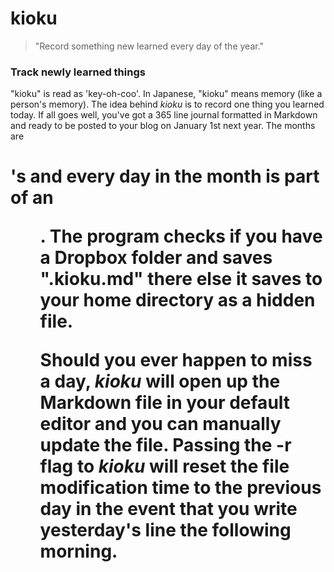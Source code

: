 kioku
======

> "Record something new learned every day of the year."

### Track newly learned things

"kioku" is read as 'key-oh-coo'. In Japanese, "kioku" means memory (like a person's memory). The idea behind *kioku* is to record one thing you learned today. If all goes well, you've got a 365 line journal formatted in Markdown and ready to be posted to your blog on January 1st next year. The months are <h1>'s and every day in the month is part of an <ol>. The program checks if you have a Dropbox folder and saves ".kioku.md" there else it saves to your home directory as a hidden file.

Should you ever happen to miss a day, *kioku* will open up the Markdown file in your default editor and you can manually update the file. Passing the -r flag to *kioku* will reset the file modification time to the previous day in the event that you write **yesterday's** line the following morning.
